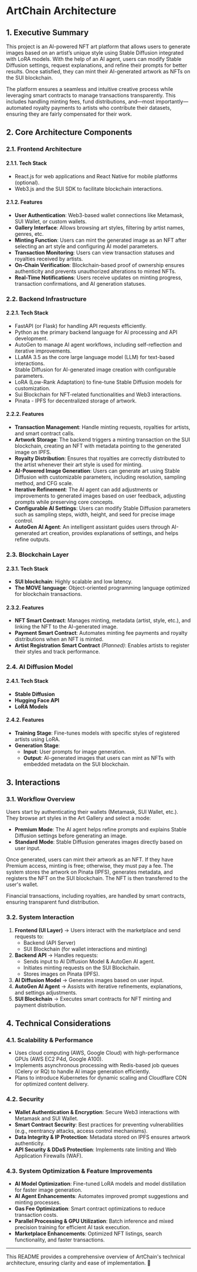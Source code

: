 # ArtChain Architecture

## 1. Executive Summary

This project is an AI-powered NFT art platform that allows users to generate images based on an artist’s unique style using Stable Diffusion integrated with LoRA models. With the help of an AI agent, users can modify Stable Diffusion settings, request explanations, and refine their prompts for better results. Once satisfied, they can mint their AI-generated artwork as NFTs on the SUI blockchain. 

The platform ensures a seamless and intuitive creative process while leveraging smart contracts to manage transactions transparently. This includes handling minting fees, fund distributions, and—most importantly—automated royalty payments to artists who contribute their datasets, ensuring they are fairly compensated for their work.

## 2. Core Architecture Components

### 2.1. Frontend Architecture

#### 2.1.1. Tech Stack
- React.js for web applications and React Native for mobile platforms (optional).
- Web3.js and the SUI SDK to facilitate blockchain interactions.

#### 2.1.2. Features
- **User Authentication**: Web3-based wallet connections like Metamask, SUI Wallet, or custom wallets.
- **Gallery Interface**: Allows browsing art styles, filtering by artist names, genres, etc.
- **Minting Function**: Users can mint the generated image as an NFT after selecting an art style and configuring AI model parameters.
- **Transaction Monitoring**: Users can view transaction statuses and royalties received by artists.
- **On-Chain Verification**: Blockchain-based proof of ownership ensures authenticity and prevents unauthorized alterations to minted NFTs.
- **Real-Time Notifications**: Users receive updates on minting progress, transaction confirmations, and AI generation statuses.

### 2.2. Backend Infrastructure

#### 2.2.1. Tech Stack
- FastAPI (or Flask) for handling API requests efficiently.
- Python as the primary backend language for AI processing and API development.
- AutoGen to manage AI agent workflows, including self-reflection and iterative improvements.
- LLaMA 3.5 as the core large language model (LLM) for text-based interactions.
- Stable Diffusion for AI-generated image creation with configurable parameters.
- LoRA (Low-Rank Adaptation) to fine-tune Stable Diffusion models for customization.
- Sui Blockchain for NFT-related functionalities and Web3 interactions.
- Pinata - IPFS for decentralized storage of artwork.

#### 2.2.2. Features
- **Transaction Management**: Handle minting requests, royalties for artists, and smart contract calls.
- **Artwork Storage**: The backend triggers a minting transaction on the SUI blockchain, creating an NFT with metadata pointing to the generated image on IPFS.
- **Royalty Distribution**: Ensures that royalties are correctly distributed to the artist whenever their art style is used for minting.
- **AI-Powered Image Generation**: Users can generate art using Stable Diffusion with customizable parameters, including resolution, sampling method, and CFG scale.
- **Iterative Refinement**: The AI agent can add adjustments or improvements to generated images based on user feedback, adjusting prompts while preserving core concepts.
- **Configurable AI Settings**: Users can modify Stable Diffusion parameters such as sampling steps, width, height, and seed for precise image control.
- **AutoGen AI Agent**: An intelligent assistant guides users through AI-generated art creation, provides explanations of settings, and helps refine outputs.

### 2.3. Blockchain Layer

#### 2.3.1. Tech Stack
- **SUI blockchain**: Highly scalable and low latency.
- **The MOVE language**: Object-oriented programming language optimized for blockchain transactions.

#### 2.3.2. Features
- **NFT Smart Contract**: Manages minting, metadata (artist, style, etc.), and linking the NFT to the AI-generated image.
- **Payment Smart Contract**: Automates minting fee payments and royalty distributions when an NFT is minted.
- **Artist Registration Smart Contract** *(Planned)*: Enables artists to register their styles and track performance.

### 2.4. AI Diffusion Model

#### 2.4.1. Tech Stack
- **Stable Diffusion**
- **Hugging Face API**
- **LoRA Models**

#### 2.4.2. Features
- **Training Stage**: Fine-tunes models with specific styles of registered artists using LoRA.
- **Generation Stage**:
  - **Input**: User prompts for image generation.
  - **Output**: AI-generated images that users can mint as NFTs with embedded metadata on the SUI blockchain.

## 3. Interactions

### 3.1. Workflow Overview

Users start by authenticating their wallets (Metamask, SUI Wallet, etc.). They browse art styles in the Art Gallery and select a mode:

- **Premium Mode**: The AI agent helps refine prompts and explains Stable Diffusion settings before generating an image.
- **Standard Mode**: Stable Diffusion generates images directly based on user input.

Once generated, users can mint their artwork as an NFT. If they have Premium access, minting is free; otherwise, they must pay a fee. The system stores the artwork on Pinata (IPFS), generates metadata, and registers the NFT on the SUI blockchain. The NFT is then transferred to the user's wallet.

Financial transactions, including royalties, are handled by smart contracts, ensuring transparent fund distribution.

### 3.2. System Interaction

1. **Frontend (UI Layer)** → Users interact with the marketplace and send requests to:
   - Backend (API Server)
   - SUI Blockchain (for wallet interactions and minting)
2. **Backend API** → Handles requests:
   - Sends input to AI Diffusion Model & AutoGen AI agent.
   - Initiates minting requests on the SUI Blockchain.
   - Stores images on Pinata (IPFS).
3. **AI Diffusion Model** → Generates images based on user input.
4. **AutoGen AI Agent** → Assists with iterative refinements, explanations, and settings adjustments.
5. **SUI Blockchain** → Executes smart contracts for NFT minting and payment distribution.

## 4. Technical Considerations

### 4.1. Scalability & Performance
- Uses cloud computing (AWS, Google Cloud) with high-performance GPUs (AWS EC2 P4d, Google A100).
- Implements asynchronous processing with Redis-based job queues (Celery or RQ) to handle AI image generation efficiently.
- Plans to introduce Kubernetes for dynamic scaling and Cloudflare CDN for optimized content delivery.

### 4.2. Security
- **Wallet Authentication & Encryption**: Secure Web3 interactions with Metamask and SUI Wallet.
- **Smart Contract Security**: Best practices for preventing vulnerabilities (e.g., reentrancy attacks, access control mechanisms).
- **Data Integrity & IP Protection**: Metadata stored on IPFS ensures artwork authenticity.
- **API Security & DDoS Protection**: Implements rate limiting and Web Application Firewalls (WAF).

### 4.3. System Optimization & Feature Improvements
- **AI Model Optimization**: Fine-tuned LoRA models and model distillation for faster image generation.
- **AI Agent Enhancements**: Automates improved prompt suggestions and minting processes.
- **Gas Fee Optimization**: Smart contract optimizations to reduce transaction costs.
- **Parallel Processing & GPU Utilization**: Batch inference and mixed precision training for efficient AI task execution.
- **Marketplace Enhancements**: Optimized NFT listings, search functionality, and faster transactions.

---

This README provides a comprehensive overview of ArtChain's technical architecture, ensuring clarity and ease of implementation. 🚀
